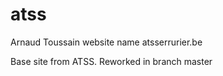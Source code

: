 # atss
Arnaud Toussain website name atsserrurier.be

Base site from ATSS. 
Reworked in branch master

